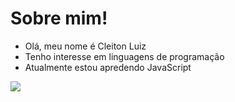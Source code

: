 # Sobre mim!

- Olá, meu nome é Cleiton Luiz
- Tenho interesse em linguagens de programação
- Atualmente estou apredendo JavaScript

![](https://media.tenor.com/VR54nvuHs1cAAAAC/really-oh.gif)


<!---
CtnLuiz/CtnLuiz is a ✨ special ✨ repository because its `README.md` (this file) appears on your GitHub profile.
You can click the Preview link to take a look at your changes.
--->
